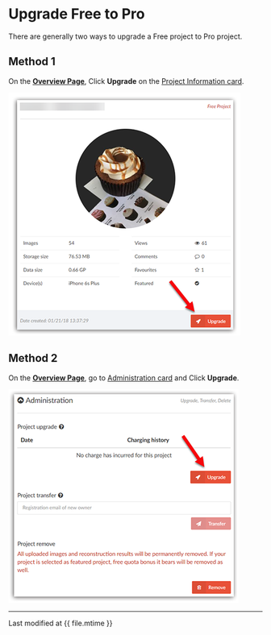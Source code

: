 # Upgrade Free to Pro

There are generally two ways to upgrade a Free project to Pro project.

## Method 1


On the [**Overview Page**](overview-page.html#enter), Click **Upgrade** on the [Project Information card](overview-page.html#info).

![](../assets/upgradetopro-method-1.png)

## Method 2


On the [**Overview Page**](overview-page.html#enter), go to [Administration card](overview-page.html#admin) and Click **Upgrade**.


![](../assets/upgradetopro-method-2.png)

---

Last modified at {{ file.mtime }}

